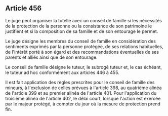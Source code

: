 Article 456
----
Le juge peut organiser la tutelle avec un conseil de famille si les nécessités
de la protection de la personne ou la consistance de son patrimoine le
justifient et si la composition de sa famille et de son entourage le permet.

Le juge désigne les membres du conseil de famille en considération des
sentiments exprimés par la personne protégée, de ses relations habituelles, de
l'intérêt porté à son égard et des recommandations éventuelles de ses parents et
alliés ainsi que de son entourage.

Le conseil de famille désigne le tuteur, le subrogé tuteur et, le cas échéant,
le tuteur ad hoc conformément aux articles 446 à 455.

Il est fait application des règles prescrites pour le conseil de famille des
mineurs, à l'exclusion de celles prévues à l'article 398, au quatrième alinéa de
l'article 399 et au premier alinéa de l'article 401. Pour l'application du
troisième alinéa de l'article 402, le délai court, lorsque l'action est exercée
par le majeur protégé, à compter du jour où la mesure de protection prend fin.
